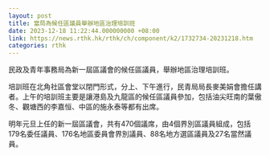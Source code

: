 ```yaml
---
layout: post
title: 當局為候任區議員舉辦地區治理培訓班
date: 2023-12-18 11:22:44.000000000 +08:00
link: https://news.rthk.hk/rthk/ch/component/k2/1732734-20231218.htm
categories: rthk
---
```


民政及青年事務局為新一屆區議會的候任區議員，舉辦地區治理培訓班。

培訓班在北角社區會堂以閉門形式，分上、下午進行，民青局局長麥美娟會擔任講者。上午的培訓班主要是讓港島及九龍區的候任區議員參加，包括油尖旺南的葉傲冬、觀塘西的李嘉恒、中區的施永泰等都有出席。

明年元旦上任的新一屆區議會，共有470個議席，由4個界別區議員組成，包括179名委任議員、176名地區委員會界別議員、88名地方選區議員及27名當然議員。

